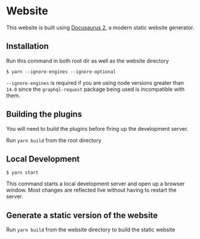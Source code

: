 # Website

This website is built using [Docusaurus 2](https://v2.docusaurus.io/), a modern static website generator.

## Installation

Run this command in both root dir as well as the website directory

```
$ yarn --ignore-engines --ignore-optional
```

`--ignore-engines` is required if you are using node versions greater than `14.0` since the `graphql-request` package being used is incompatible with them.

## Building the plugins

You will need to build the plugins before firing up the development server.

Run `yarn build` from the root directory

## Local Development

`$ yarn start`

This command starts a local development server and open up a browser window. Most changes are reflected live without having to restart the server.

## Generate a static version of the website

Run `yarn build` from the website directory to build the static website
